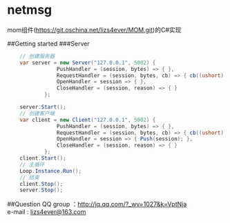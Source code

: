 netmsg
======================
mom组件(https://git.oschina.net/lizs4ever/MOM.git)的C#实现

##Getting started
###Server
```C#
    // 创建服务器
    var server = new Server("127.0.0.1", 5002) {
                PushHandler = (session, bytes) => { },
                RequestHandler = (session, bytes, cb) => { cb((ushort) NetError.Success, null); },
                OpenHandler = session => { },
                CloseHandler = (session, reason) => { }
            };

    server.Start();
    // 创建客户端
    var client = new Client("127.0.0.1", 5002) {
                PushHandler = (session, bytes) => { },
                RequestHandler = (session, bytes, cb) => { cb((ushort) NetError.Success, null); },
                OpenHandler = session => { Push(session); },
                CloseHandler = (session, reason) => { }
            };
    client.Start();
    // 主循环
    Loop.Instance.Run();
    // 结束
    client.Stop();
    server.Stop();
```

##Question
QQ group ：http://jq.qq.com/?_wv=1027&k=VptNja
<br>e-mail : lizs4ever@163.com
